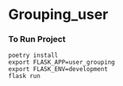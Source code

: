 # Grouping_user

### To Run Project

```
poetry install
export FLASK_APP=user_grouping 
export FLASK_ENV=development 
flask run
```
